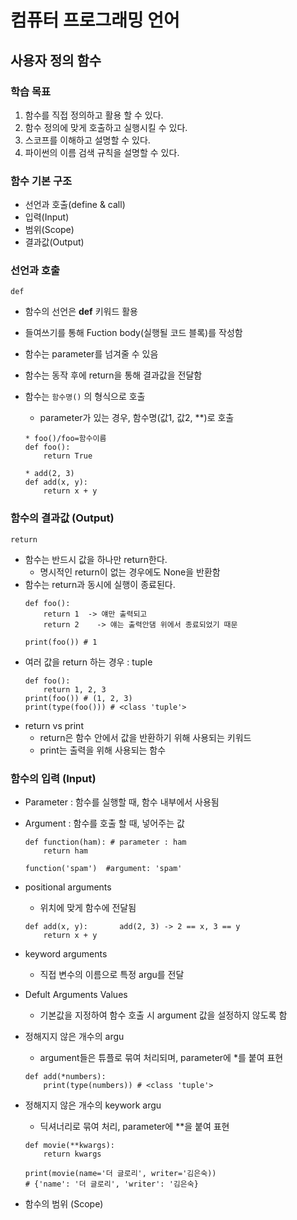 # 컴퓨터 프로그래밍 언어


## 사용자 정의 함수


### 학습 목표
 1) 함수를 직접 정의하고 활용 할 수 있다.
 2) 함수 정의에 맞게 호출하고 실행시킬 수 있다.
 3) 스코프를 이해하고 설명할 수 있다.
 4) 파이썬의 이름 검색 규칙을 설명할 수 있다. 



### 함수 기본 구조
 * 선언과 호출(define & call)
 * 입력(Input)
 * 범위(Scope)
 * 결과값(Output)



### 선언과 호출 
`def`

 * 함수의 선언은 **def** 키워드 활용
 * 들여쓰기를 통해 Fuction body(실행될 코드 블록)를 작성함
 * 함수는  parameter를 넘겨줄 수 있음
 * 함수는 동작 후에 return을 통해 결과값을 전달함
 * 함수는 `함수명()` 의 형식으로 호출
    - parameter가 있는 경우, 함수명(값1, 값2, **)로 호출
    
    ```
    * foo()/foo=함수이름
    def foo():
        return True
    
    * add(2, 3)
    def add(x, y):
        return x + y
    ```


### 함수의 결과값 (Output) 
`return`

 * 함수는 반드시 값을 하나만 return한다.
     - 명시적인 return이 없는 경우에도 None을 반환함
 * 함수는 return과 동시에 실행이 종료된다.
    ```
    def foo():
        return 1  -> 얘만 출력되고
        return 2    -> 얘는 출력안댐 위에서 종료되었기 때문
                    
    print(foo()) # 1
    ```
 * 여러 값을 return 하는 경우 : tuple   
    ```
    def foo():
        return 1, 2, 3
    print(foo()) # (1, 2, 3)
    print(type(foo())) # <class 'tuple'>
    ```
 * return vs print
     - return은 함수 안에서 값을 반환하기 위해 사용되는 키워드
     - print는 출력을 위해 사용되는 함수


### 함수의 입력 (Input) 
 * Parameter : 함수를 실행할 때, 함수 내부에서 사용됨
 * Argument : 함수를 호출 할 때, 넣어주는 값
    ```
    def function(ham): # parameter : ham
        return ham
  
    function('spam')  #argument: 'spam'
    ```
 * positional arguments
    - 위치에 맞게 함수에 전달됨
    ```
    def add(x, y):       add(2, 3) -> 2 == x, 3 == y
        return x + y
    ```
 * keyword arguments
    - 직접 변수의 이름으로 특정 argu를 전달


 * Defult Arguments Values
    - 기본값을 지정하여 함수 호출 시 argument 값을 설정하지 않도록 함


 *  정해지지 않은 개수의 argu
    - argument들은 튜플로 묶여 처리되며, parameter에 *를 붙여 표현
    
    ```
    def add(*numbers):
        print(type(numbers)) # <class 'tuple'>
    ```    
 
 * 정해지지 않은 개수의 keywork argu
    - 딕셔너리로 묶여 처리, parameter에 **을 붙여 표현

    ```
    def movie(**kwargs):
        return kwargs
    
    print(movie(name='더 글로리', writer='김은숙))
    # {'name': '더 글로리', 'writer': '김은숙}
    ```



 * 함수의 범위 (Scope)
    
    